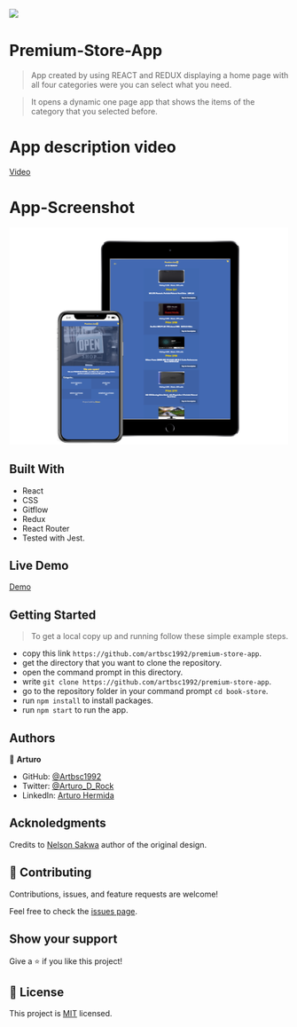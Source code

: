 ![](https://img.shields.io/badge/Microverse-blueviolet)

# Premium-Store-App

> App created by using REACT and REDUX displaying a home page with all four categories were you can select what you need.

> It opens a dynamic one page app that shows the items of the category that you selected before.

# App description video

[Video](https://www.loom.com/share/4120c17ec76b4eb3adbcf80d9c1fdb1a)

# App-Screenshot

<img src="src\assets\screenShot.png"/>

## Built With

- React
- CSS
- Gitflow
- Redux
- React Router
- Tested with Jest.

## Live Demo 

[Demo](https://arturo-store.herokuapp.com/)

## Getting Started

> To get a local copy up and running follow these simple example steps.

- copy this link `https://github.com/artbsc1992/premium-store-app`.
- get the directory that you want to clone the repository.
- open the command prompt in this directory.
- write `git clone https://github.com/artbsc1992/premium-store-app`.
- go to the repository folder in your command prompt `cd book-store`.
- run `npm install` to install packages.
- run `npm start` to run the app.


## Authors

👤 **Arturo**

- GitHub: [@Artbsc1992](https://github.com/Artbsc1992)
- Twitter: [@Arturo_D_Rock](https://twitter.com/Arturo_D_Rock)
- LinkedIn: [Arturo Hermida](https://www.linkedin.com/in/arturo-hermida29/)

## Acknoledgments

Credits to [Nelson Sakwa](https://www.behance.net/gallery/31579789/Ballhead-App-(Free-PSDs)) author of the original design.

## 🤝 Contributing

Contributions, issues, and feature requests are welcome!

Feel free to check the [issues page](../../issues/).

## Show your support

Give a ⭐️ if you like this project!

## 📝 License

This project is [MIT](./MIT.md) licensed.
